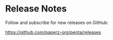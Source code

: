 # Release Notes

Follow and subscribe for new releases on GitHub:

<https://github.com/paperz-org/penta/releases>
